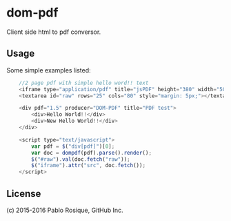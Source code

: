 # dom-pdf

Client side html to pdf conversor.

## Usage

Some simple examples listed:
```js
	//2 page pdf with simple hello word!! text
	<iframe type="application/pdf" title="jsPDF" height="380" width="500" style="margin: 5px;"></iframe>
	<textarea id="raw" rows="25" cols="80" style="margin: 5px;"></textarea>

	<div pdf="1.5" producer="DOM-PDF" title="PDF test">
		<div>Hello World!!</div>
		<div>New Hello World!!</div>
	</div>

	<script type="text/javascript">
		var pdf = $("div[pdf]")[0];
		var doc = dompdf(pdf).parse().render();
		$("#raw").val(doc.fetch("raw"));
		$("iframe").attr("src", doc.fetch());
	</script>
```
## License

(c) 2015-2016 Pablo Rosique, GitHub Inc.
